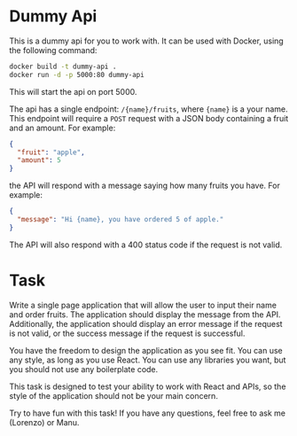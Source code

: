 # Dummy Api

This is a dummy api for you to work with. It can be used with Docker, using the
following command:

```bash
docker build -t dummy-api .
docker run -d -p 5000:80 dummy-api
```

This will start the api on port 5000.

The api has a single endpoint: `/{name}/fruits`, where `{name}` is a your name.
This endpoint will require a `POST` request with a JSON body containing a fruit
and an amount. For example:

```json
{
  "fruit": "apple",
  "amount": 5
}
```

the API will respond with a message saying how many fruits you have. For
example:

```json
{
  "message": "Hi {name}, you have ordered 5 of apple."
}
```

The API will also respond with a 400 status code if the request is not valid.

# Task

Write a single page application that will allow the user to input their name and
order fruits. The application should display the message from the API.
Additionally, the application should display an error message if the request is
not valid, or the success message if the request is successful.

You have the freedom to design the application as you see fit. You can use any
style, as long as you use React. You can use any libraries you want, but you
should not use any boilerplate code.

This task is designed to test your ability to work with React and APIs, so the
style of the application should not be your main concern.

Try to have fun with this task! If you have any questions, feel free to ask me
(Lorenzo) or Manu.

